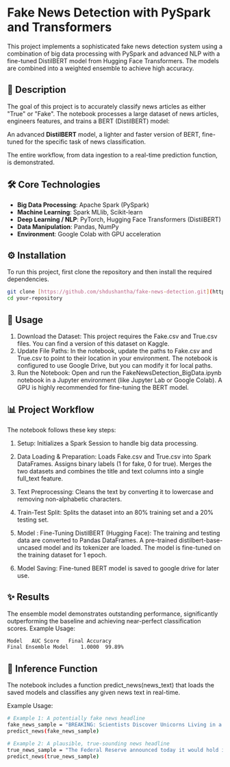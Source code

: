 # Fake News Detection with PySpark and Transformers

This project implements a sophisticated fake news detection system using a combination of big data processing with PySpark and advanced NLP with a fine-tuned DistilBERT model from Hugging Face Transformers. The models are combined into a weighted ensemble to achieve high accuracy.

## 📝 Description

The goal of this project is to accurately classify news articles as either "True" or "Fake". The notebook processes a large dataset of news articles, engineers features, and trains a BERT (DistilBERT) model:

An advanced **DistilBERT** model, a lighter and faster version of BERT, fine-tuned for the specific task of news classification.

The entire workflow, from data ingestion to a real-time prediction function, is demonstrated.

## 🛠️ Core Technologies

-   **Big Data Processing**: Apache Spark (PySpark)
-   **Machine Learning**: Spark MLlib, Scikit-learn
-   **Deep Learning / NLP**: PyTorch, Hugging Face Transformers (DistilBERT)
-   **Data Manipulation**: Pandas, NumPy
-   **Environment**: Google Colab with GPU acceleration

## ⚙️ Installation

To run this project, first clone the repository and then install the required dependencies.

```bash
git clone [https://github.com/shdushantha/fake-news-detection.git](https://github.com/shdushantha/fake-news-detection.git)
cd your-repository
```

## 🚀 Usage
1. Download the Dataset: This project requires the Fake.csv and True.csv files. You can find a version of this dataset on Kaggle.
2. Update File Paths: In the notebook, update the paths to Fake.csv and True.csv to point to their location in your environment. The notebook is configured to use Google Drive, but you can modify it for local paths.
3. Run the Notebook: Open and run the FakeNewsDetection_BigData.ipynb notebook in a Jupyter environment (like Jupyter Lab or Google Colab). A GPU is highly recommended for fine-tuning the BERT model.

## 📊 Project Workflow

The notebook follows these key steps:

1. Setup: Initializes a Spark Session to handle big data processing.
2. Data Loading & Preparation:
    Loads Fake.csv and True.csv into Spark DataFrames.
    Assigns binary labels (1 for fake, 0 for true).
    Merges the two datasets and combines the title and text columns into a single full_text feature.
   
3. Text Preprocessing: Cleans the text by converting it to lowercase and removing non-alphabetic characters.
4. Train-Test Split: Splits the dataset into an 80% training set and a 20% testing set.
5. Model : Fine-Tuning DistilBERT (Hugging Face):
    The training and testing data are converted to Pandas DataFrames.
    A pre-trained distilbert-base-uncased model and its tokenizer are loaded.
    The model is fine-tuned on the training dataset for 1 epoch.

6. Model Saving: Fine-tuned BERT model is saved to google drive for later use.
   
## ✨ Results

The ensemble model demonstrates outstanding performance, significantly outperforming the baseline and achieving near-perfect classification scores.
Example Usage:

```bash
Model	AUC Score	Final Accuracy
Final Ensemble Model	1.0000	99.89%
```

## 🤖 Inference Function
The notebook includes a function predict_news(news_text) that loads the saved models and classifies any given news text in real-time.

Example Usage:
```bash
# Example 1: A potentially fake news headline
fake_news_sample = "BREAKING: Scientists Discover Unicorns Living in a Hidden Valley in the Andes, Government Trying to Cover it Up."
predict_news(fake_news_sample)

# Example 2: A plausible, true-sounding news headline
true_news_sample = "The Federal Reserve announced today it would hold interest rates steady, citing moderate economic growth and stable inflation figures."
predict_news(true_news_sample)
```
